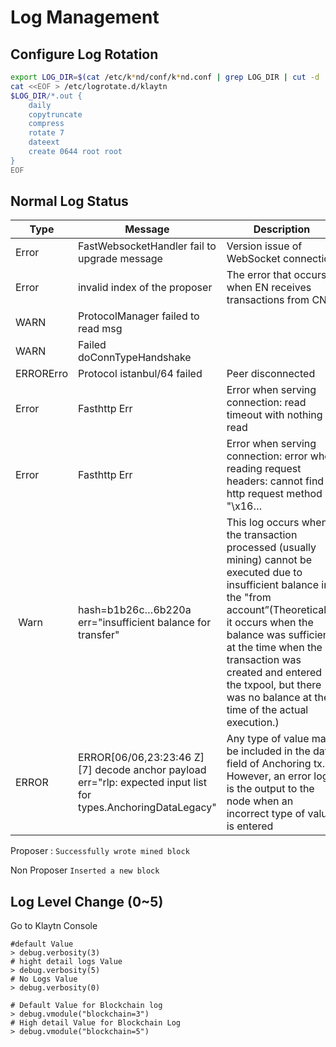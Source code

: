 # Log Management <a id="log-management"></a>

## Configure Log Rotation

```bash
export LOG_DIR=$(cat /etc/k*nd/conf/k*nd.conf | grep LOG_DIR | cut -d '=' -f 2)
cat <<EOF > /etc/logrotate.d/klaytn
$LOG_DIR/*.out {
    daily
    copytruncate
    compress
    rotate 7
    dateext
    create 0644 root root
}
EOF
```

## Normal Log Status
| Type | Message | Description |  |
| --- | --- | --- | --- |
| Error | FastWebsocketHandler fail to upgrade message | Version issue of WebSocket connection | low |
| Error | invalid index of the proposer | The error that occurs when EN receives transactions from CN | low |
| WARN | ProtocolManager failed to read msg |   | low |
| WARN | Failed doConnTypeHandshake |   | low |
| ERRORErro | Protocol istanbul/64 failed | Peer disconnected  | low |
| Error | Fasthttp Err | Error when serving connection: read timeout with nothing read | low |
| Error | Fasthttp Err | Error when serving connection: error when reading request headers: cannot find http request method in "\x16… | low |
|  Warn | hash=b1b26c…6b220a err="insufficient balance for transfer" | This log occurs when the transaction processed (usually mining) cannot be executed due to insufficient balance in the "from account”(Theoretically, it occurs when the balance was sufficient at the time when the transaction was created and entered the txpool, but there was no balance at the time of the actual execution.) | low |
| ERROR | ERROR[06/06,23:23:46 Z] [7] decode anchor payload err="rlp: expected input list for types.AnchoringDataLegacy" | Any type of value may be included in the data field of Anchoring tx. However, an error log is the output to the node when an incorrect type of value is entered |   |
Proposer : `Successfully wrote mined block`

Non Proposer `Inserted a new block`


## Log Level Change  (0~5)
Go to Klaytn Console

```
#default Value
> debug.verbosity(3)
# hight detail logs Value
> debug.verbosity(5)
# No Logs Value
> debug.verbosity(0)

# Default Value for Blockchain log
> debug.vmodule("blockchain=3")
# High detail Value for Blockchain Log
> debug.vmodule("blockchain=5")

```